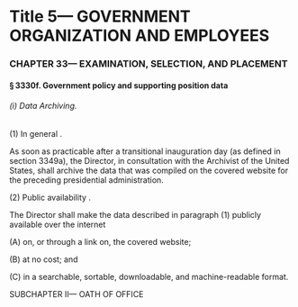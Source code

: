 
# Title 5— GOVERNMENT ORGANIZATION AND EMPLOYEES
### CHAPTER 33— EXAMINATION, SELECTION, AND PLACEMENT
#### § 3330f. Government policy and supporting position data
###### (i) Data Archiving.

(1) In general .

As soon as practicable after a transitional inauguration day (as defined in section 3349a), the Director, in consultation with the Archivist of the United States, shall archive the data that was compiled on the covered website for the preceding presidential administration.

(2) Public availability .

The Director shall make the data described in paragraph (1) publicly available over the internet

(A) on, or through a link on, the covered website;

(B) at no cost; and

(C) in a searchable, sortable, downloadable, and machine-readable format.

SUBCHAPTER II— OATH OF OFFICE
